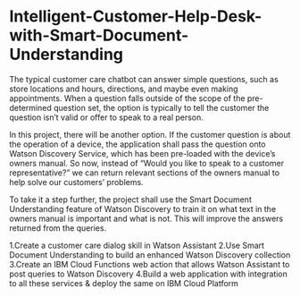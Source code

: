 # Intelligent-Customer-Help-Desk-with-Smart-Document-Understanding

The typical customer care chatbot can answer simple questions, such as store locations and hours, directions, and maybe even making appointments. When a question falls outside of the scope of the pre-determined question set, the option is typically to tell the customer the question isn’t valid or offer to speak to a real person.

In this project, there will be another option. If the customer question is about the operation of a device, the application shall pass the question onto Watson Discovery Service, which has been pre-loaded with the device’s owners manual. So now, instead of “Would you like to speak to a customer representative?” we can return relevant sections of the owners manual to help solve our customers’ problems.

To take it a step further, the project shall use the Smart Document Understanding feature of Watson Discovery to train it on what text in the owners manual is important and what is not. This will improve the answers returned from the queries.

1.Create a customer care dialog skill in Watson Assistant
2.Use Smart Document Understanding to build an enhanced Watson Discovery collection
3.Create an IBM Cloud Functions web action that allows Watson Assistant to post queries to Watson Discovery
4.Build a web application with integration to all these services & deploy the same on IBM Cloud Platform
